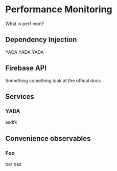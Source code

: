 # Performance Monitoring

What is perf mon?

## Dependency Injection

YADA YADA YADA

## Firebase API

Something something look at the offical docs

## Services

### YADA

asdfk

## Convenience observables

### Foo

bar baz